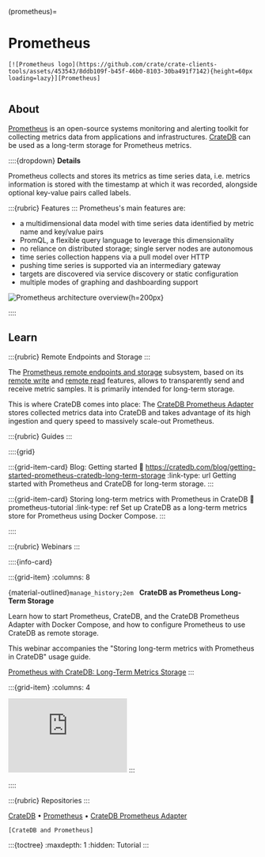 (prometheus)=
# Prometheus

```{div} .float-right
[![Prometheus logo](https://github.com/crate/crate-clients-tools/assets/453543/8ddb109f-b45f-46b0-8103-30ba491f7142){height=60px loading=lazy}][Prometheus]
```
```{div} .clearfix
```


## About

[Prometheus] is an open-source systems monitoring and alerting toolkit
for collecting metrics data from applications and infrastructures.
[CrateDB] can be used as a long-term storage for Prometheus metrics.

::::{dropdown} **Details**

Prometheus collects and stores its metrics as time series data, i.e.
metrics information is stored with the timestamp at which it was recorded,
alongside optional key-value pairs called labels.

:::{rubric} Features
:::
Prometheus's main features are:

- a multidimensional data model with time series data identified by metric name and key/value pairs
- PromQL, a flexible query language to leverage this dimensionality
- no reliance on distributed storage; single server nodes are autonomous
- time series collection happens via a pull model over HTTP
- pushing time series is supported via an intermediary gateway
- targets are discovered via service discovery or static configuration
- multiple modes of graphing and dashboarding support

![Prometheus architecture overview](https://github.com/crate/crate-clients-tools/assets/453543/26b47686-889a-4137-a87f-d6a6b38d56d2){h=200px}

::::


## Learn

:::{rubric} Remote Endpoints and Storage
:::

The [Prometheus remote endpoints and storage] subsystem, based on its
[remote write] and [remote read] features, allows to transparently
send and receive metric samples. It is primarily intended for long-term
storage.

This is where CrateDB comes into place: The [CrateDB Prometheus
Adapter] stores collected metrics data into CrateDB and
takes advantage of its high ingestion and query speed to
massively scale-out Prometheus.

:::{rubric} Guides
:::

::::{grid}

:::{grid-item-card} Blog: Getting started
:link: https://cratedb.com/blog/getting-started-prometheus-cratedb-long-term-storage
:link-type: url
Getting started with Prometheus and CrateDB for long-term storage.
:::

:::{grid-item-card} Storing long-term metrics with Prometheus in CrateDB
:link: prometheus-tutorial
:link-type: ref
Set up CrateDB as a long-term metrics store for Prometheus using Docker Compose.
:::

::::

:::{rubric} Webinars
:::

::::{info-card}

:::{grid-item}
:columns: 8

{material-outlined}`manage_history;2em` &nbsp; **CrateDB as Prometheus Long-Term Storage**

Learn how to start Prometheus, CrateDB, and the CrateDB Prometheus Adapter with
Docker Compose, and how to configure Prometheus to use CrateDB as remote storage.

This webinar accompanies the "Storing long-term metrics with Prometheus in CrateDB"
usage guide.

[Prometheus with CrateDB: Long-Term Metrics Storage]
:::

:::{grid-item}
:columns: 4

<iframe width="240" loading="lazy" src="https://www.youtube-nocookie.com/embed/EfIlRXVyfZM?si=J0w5yG56Ld4fIXfm" title="YouTube video player" frameborder="0" allow="accelerometer; autoplay; clipboard-write; encrypted-media; gyroscope; picture-in-picture; web-share" allowfullscreen></iframe>
:::

::::


:::{rubric} Repositories
:::

[CrateDB] •
[Prometheus] •
[CrateDB Prometheus Adapter]


```{seealso}
[CrateDB and Prometheus]
```


:::{toctree}
:maxdepth: 1
:hidden:
Tutorial <tutorial>
:::


[CrateDB]: https://github.com/crate/crate
[CrateDB and Prometheus]: https://cratedb.com/integrations/cratedb-and-prometheus
[CrateDB Prometheus Adapter]: https://github.com/crate/cratedb-prometheus-adapter
[Prometheus]: https://prometheus.io/
[Prometheus remote endpoints and storage]: https://prometheus.io/docs/operating/integrations/#remote-endpoints-and-storage
[Prometheus with CrateDB: Long-Term Metrics Storage]: https://youtu.be/EfIlRXVyfZM?feature=shared
[remote read]: https://prometheus.io/docs/prometheus/latest/configuration/configuration/#remote_read
[remote write]: https://prometheus.io/docs/prometheus/latest/configuration/configuration/#remote_write
